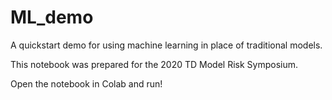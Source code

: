 # ML_demo
A quickstart demo for using machine learning in place of traditional models.

This notebook was prepared for the 2020 TD Model Risk Symposium.

Open the notebook in Colab and run!
